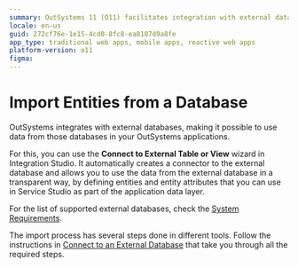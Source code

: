 ```yaml
---
summary: OutSystems 11 (O11) facilitates integration with external databases, allowing data utilization within applications through a streamlined import process.
locale: en-us
guid: 272cf76e-1e15-4cd0-8fc8-ea8107d9a8fe
app_type: traditional web apps, mobile apps, reactive web apps
platform-version: o11
figma:
---
```


# Import Entities from a Database

OutSystems integrates with external databases, making it possible to use data from those databases in your OutSystems applications.

For this, you can use the **Connect to External Table or View** wizard in Integration Studio. It automatically creates a connector to the external database and allows you to use the data from the external database in a transparent way, by defining entities and entity attributes that you can use in Service Studio as part of the application data layer.

For the list of supported external databases, check the [System Requirements](<https://success.outsystems.com/Support/Enterprise_Customers/Installation/OutSystems_Platform_system_requirements>).

The import process has several steps done in different tools. Follow the instructions in [Connect to an External Database](../../external-database/connect-external-db.md) that take you through all the required steps.
